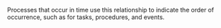 Processes that occur in time use this relationship to indicate the order of occurrence, such as for tasks, procedures, and events.

